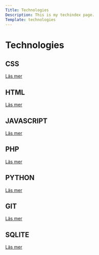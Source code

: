 ```yaml
---
Title: Technologies
Description: This is my techindex page.
Template: technologies
---
```


Technologies
==========================


<div class="short_left">
<h2>CSS</h2>
<p><a href="%base_url%?technology/expl/css">Läs mer</a></p>
</div>
<div class="wide_right">
<h2>HTML</h2>
<p><a href="%base_url%?technology/expl/html">Läs mer</a></p>
</div>

<div class="wide_left">
<h2>JAVASCRIPT</h2>
<p><a href="%base_url%?technology/expl/javascript">Läs mer</a></p>
</div>
<div class="short_right">
<h2>PHP</h2>
<p><a href="%base_url%?technology/expl/php">Läs mer</a></p>
</div>

<div class="wide">
<h2>PYTHON</h2>
<p><a href="%base_url%?technology/expl/python">Läs mer</a></p>
</div>

<div class="short_left">
<h2>GIT</h2>
<p><a href="%base_url%?technology/expl/git">Läs mer</a></p>
</div>
<div class="wide_right">
<h2>SQLITE</h2>
<p><a href="%base_url%?technology/expl/sqlite">Läs mer</a></p>
</div>
